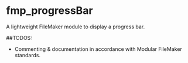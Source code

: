# fmp_progressBar
A lightweight FileMaker module to display a progress bar.


##TODOS:
 * Commenting & documentation in accordance with Modular FileMaker standards.